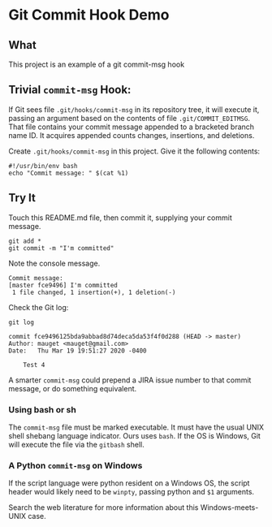 # Git Commit Hook Demo

## What
This project is an example of a git commit-msg hook

## Trivial `commit-msg` Hook:

If Git sees file `.git/hooks/commit-msg` in its repository tree,
it will execute it, passing an argument based on the contents
of file `.git/COMMIT_EDITMSG`. That file contains your commit
message appended to a bracketed branch name ID. It acquires appended 
counts changes, insertions, and deletions. 

Create  `.git/hooks/commit-msg` in this project. Give it the
following contents:

```shell script
#!/usr/bin/env bash
echo "Commit message: " $(cat %1)
```

## Try It

Touch this README.md file, then commit it, supplying your commit message.
  
```shell script
git add *
git commit -m "I'm committed"
```

Note the console message.

```text
Commit message: 
[master fce9496] I'm committed
 1 file changed, 1 insertion(+), 1 deletion(-)
```

Check the Git log:

```shell script
git log

commit fce9496125bda9abbad8d74deca5da53f4f0d288 (HEAD -> master)
Author: mauget <mauget@gmail.com>
Date:   Thu Mar 19 19:51:27 2020 -0400

    Test 4
```

A smarter `commit-msg` could prepend a JIRA issue number to 
that commit message, or do something equivalent.

### Using bash or sh
The `commit-msg` file must be marked executable. It must have the
usual UNIX shell shebang language indicator. Ours uses `bash`.
If the OS is Windows, Git will execute the file via the `gitbash`
shell. 

### A Python `commit-msg` on Windows
If the script language were python resident on a Windows OS, the 
script header would likely need to be `winpty`, passing python 
and `$1` arguments.

Search the web literature for more information about this 
Windows-meets-UNIX case.


